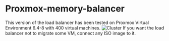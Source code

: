 # Proxmox-memory-balancer

This version of the load balancer has been tested on Proxmox Virtual Environment 6.4-8 with 400 virtual machines.
![Cluster](https://user-images.githubusercontent.com/88323643/133434146-c1a8f863-4bbb-4c42-a467-0b023bb729ce.PNG)
If you want the load balancer not to migrate some VM, connect any ISO image to it.
